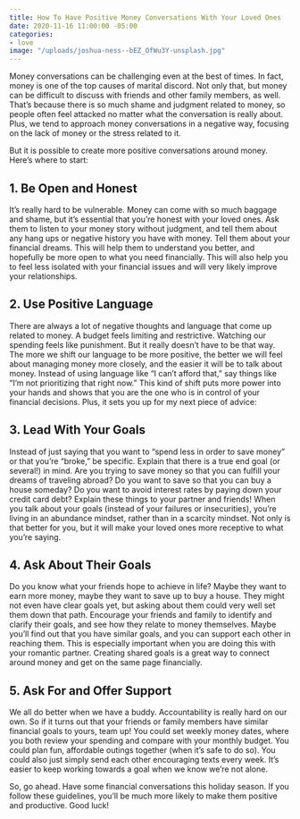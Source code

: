 ```yaml
---
title: How To Have Positive Money Conversations With Your Loved Ones
date: 2020-11-16 11:00:00 -05:00
categories:
- love
image: "/uploads/joshua-ness--bEZ_OfWu3Y-unsplash.jpg"
---
```


Money conversations can be challenging even at the best of times. In fact, money is one of the top causes of marital discord. Not only that, but money can be difficult to discuss with friends and other family members, as well. That’s because there is so much shame and judgment related to money, so people often feel attacked no matter what the conversation is really about. Plus, we tend to approach money conversations in a negative way, focusing on the lack of money or the stress related to it.

But it is possible to create more positive conversations around money. Here’s where to start:

## **1. Be Open and Honest**

It’s really hard to be vulnerable. Money can come with so much baggage and shame, but it’s essential that you’re honest with your loved ones. Ask them to listen to your money story without judgment, and tell them about any hang ups or negative history you have with money. Tell them about your financial dreams. This will help them to understand you better, and hopefully be more open to what you need financially. This will also help you to feel less isolated with your financial issues and will very likely improve your relationships.

## **2. Use Positive Language**

There are always a lot of negative thoughts and language that come up related to money. A budget feels limiting and restrictive. Watching our spending feels like punishment. But it really doesn’t have to be that way. The more we shift our language to be more positive, the better we will feel about managing money more closely, and the easier it will be to talk about money. Instead of using language like “I can’t afford that,” say things like “I’m not prioritizing that right now.” This kind of shift puts more power into your hands and shows that you are the one who is in control of your financial decisions. Plus, it sets you up for my next piece of advice:

## **3. Lead With Your Goals**

Instead of just saying that you want to “spend less in order to save money” or that you’re “broke,” be specific. Explain that there is a true end goal (or several!) in mind. Are you trying to save money so that you can fulfill your dreams of traveling abroad? Do you want to save so that you can buy a house someday? Do you want to avoid interest rates by paying down your credit card debt? Explain these things to your partner and friends! When you talk about your goals (instead of your failures or insecurities), you’re living in an abundance mindset, rather than in a scarcity mindset. Not only is that better for you, but it will make your loved ones more receptive to what you’re saying.

## **4. Ask About Their Goals**

Do you know what your friends hope to achieve in life? Maybe they want to earn more money, maybe they want to save up to buy a house. They might not even have clear goals yet, but asking about them could very well set them down that path. Encourage your friends and family to identify and clarify their goals, and see how they relate to money themselves. Maybe you’ll find out that you have similar goals, and you can support each other in reaching them. This is especially important when you are doing this with your romantic partner. Creating shared goals is a great way to connect around money and get on the same page financially.

## **5. Ask For and Offer Support**

We all do better when we have a buddy. Accountability is really hard on our own. So if it turns out that your friends or family members have similar financial goals to yours, team up! You could set weekly money dates, where you both review your spending and compare with your monthly budget. You could plan fun, affordable outings together (when it’s safe to do so). You could also just simply send each other encouraging texts every week. It’s easier to keep working towards a goal when we know we’re not alone.

So, go ahead. Have some financial conversations this holiday season. If you follow these guidelines, you’ll be much more likely to make them positive and productive. Good luck!